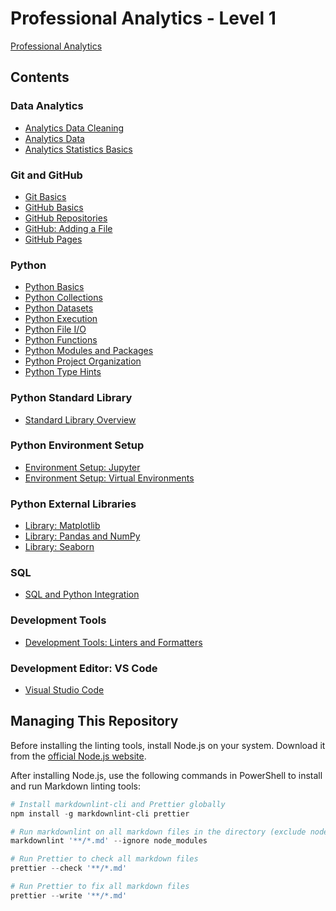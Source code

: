 # Professional Analytics - Level 1

[Professional Analytics](https://github.com/denisecase/pro-analytics)

## Contents

### Data Analytics

- [Analytics Data Cleaning](analytics-data-cleaning.md)
- [Analytics Data](analytics-data.md)
- [Analytics Statistics Basics](analytics-statistics-basics.md)

### Git and GitHub

- [Git Basics](git-basics.md)
- [GitHub Basics](github-basics.md)
- [GitHub Repositories](github-repos.md)
- [GitHub: Adding a File](github-add-file.md)
- [GitHub Pages](github-pages.md)

### Python

- [Python Basics](python-basics.md)
- [Python Collections](python-collections.md)
- [Python Datasets](python-datasets.md)
- [Python Execution](python-execution.md)
- [Python File I/O](python-file-io.md)
- [Python Functions](python-functions.md)
- [Python Modules and Packages](python-modules-packages.md)
- [Python Project Organization](python-project-organization.md)
- [Python Type Hints](python-type-hints.md)

### Python Standard Library

- [Standard Library Overview](std-lib.md)

### Python Environment Setup

- [Environment Setup: Jupyter](env-jupyter.md)
- [Environment Setup: Virtual Environments](env-virtual.md)

### Python External Libraries

- [Library: Matplotlib](lib-matplotlib.md)
- [Library: Pandas and NumPy](lib-pandas-numpy.md)
- [Library: Seaborn](lib-seaborn.md)

### SQL

- [SQL and Python Integration](sql-python-integration.md)

### Development Tools

- [Development Tools: Linters and Formatters](dev-tools-linters-formatters.md)

### Development Editor: VS Code

- [Visual Studio Code](vscode.md)

## Managing This Repository

Before installing the linting tools, install Node.js on your system.
Download it from the [official Node.js website](https://nodejs.org/).

After installing Node.js,
use the following commands in PowerShell to install and run Markdown linting tools:

```powershell
# Install markdownlint-cli and Prettier globally
npm install -g markdownlint-cli prettier

# Run markdownlint on all markdown files in the directory (exclude node_modules)
markdownlint '**/*.md' --ignore node_modules

# Run Prettier to check all markdown files
prettier --check '**/*.md'

# Run Prettier to fix all markdown files
prettier --write '**/*.md'
```
